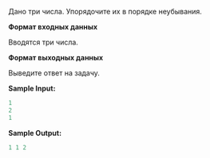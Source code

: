 Дано три числа. Упорядочите их в порядке неубывания.

**Формат входных данных**

Вводятся три числа.

**Формат выходных данных**

Выведите ответ на задачу.

**Sample Input:**

```cpp
1
2
1
```


**Sample Output:**

```cpp
1 1 2
```


